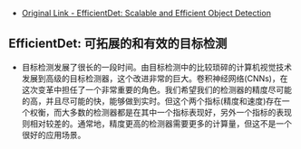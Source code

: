 - [Original Link - EfficientDet: Scalable and Efficient Object Detection](https://medium.com/@nainaakash012/efficientdet-scalable-and-efficient-object-detection-ea05ccd28427)

## EfficientDet: 可拓展的和有效的目标检测
- 目标检测发展了很长的一段时间。由目标检测中的比较琐碎的计算机视觉技术发展到高级的目标检测器，这个改进非常的巨大。卷积神经网络(CNNs)，在这次变革中担任了一个非常重要的角色。我们希望我们的检测器的精度尽可能的高，并且尽可能的快，能够做到实时。但这个两个指标(精度和速度)存在一个权衡，而大多数的检测器都是在其中一个指标表现好，另外一个指标的表现则相对较差的。通常地，精度更高的检测器需要更多的计算量，但这不是一个很好的应用场景。
